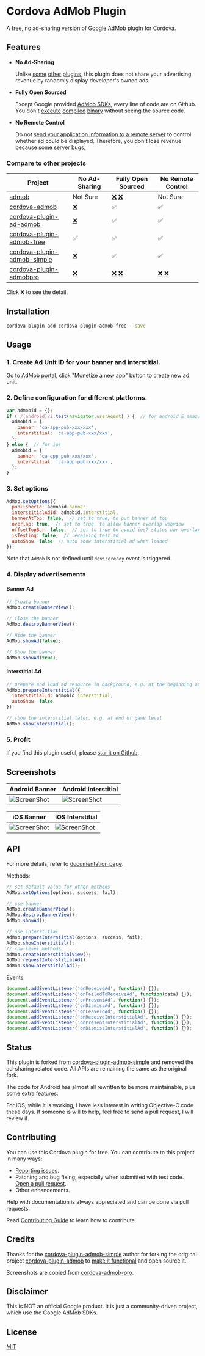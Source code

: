# Cordova AdMob Plugin

A free, no ad-sharing version of Google AdMob plugin for Cordova.

## Features

- **No Ad-Sharing**

  Unlike [some](https://github.com/appfeel/admob-google-cordova/blob/3f122f278a323a4bc9e580f400182a7bd690a346/src/android/AdMobAds.java#L569) [other](https://github.com/sunnycupertino/cordova-plugin-admob-simple/blob/a58846c1ea14188a4aef44381ccd28ffdcae3bfa/src/android/AdMob.java#L207) [plugins](https://github.com/floatinghotpot/cordova-admob-pro/wiki/License-Agreement#2-win-win-partnership), this plugin does not share your advertising revenue by randomly display developer's owned ads.

- **Fully Open Sourced**

  Except Google provided [AdMob SDKs](https://github.com/ratson/cordova-plugin-admob-free/tree/master/sdk), every line of code are on Github. You don't [execute](https://github.com/admob-google/admob-cordova/blob/master/src/android/libs/admobadplugin.jar) [compiled](https://github.com/floatinghotpot/cordova-extension/blob/master/src/android/cordova-generic-ad.jar) [binary](https://github.com/floatinghotpot/cordova-extension/blob/master/src/ios/libCordovaGenericAd.a) without seeing the source code.

- **No Remote Control**

  Do not [send your application information to a remote server](https://github.com/floatinghotpot/cordova-admob-pro/issues/326) to control whether ad could be displayed. Therefore, you don't lose revenue because [some server bugs](https://github.com/floatinghotpot/cordova-admob-pro/issues/450#issuecomment-244837346),

### Compare to other projects

  Project | No Ad-Sharing | Fully Open Sourced | No Remote Control
  --------|---------------|--------------------|-------------------
  [admob](https://github.com/admob-google/admob-cordova) | Not Sure  | [❌](https://github.com/admob-google/admob-cordova/blob/master/src/android/libs/admobadplugin.jar) [❌](https://github.com/admob-google/admob-cordova/blob/master/src/ios/AdmobAPI.framework/AdmobAPI) | Not Sure
  [cordova-admob](https://github.com/appfeel/admob-google-cordova) | [❌](https://github.com/appfeel/admob-google-cordova/blob/3f122f278a323a4bc9e580f400182a7bd690a346/src/android/AdMobAds.java#L569) | ✅ | ✅
  [cordova-plugin-ad-admob](https://github.com/cranberrygame/cordova-plugin-ad-admob) | [❌](https://github.com/cranberrygame/cordova-plugin-ad-admob/blob/7aaa397b19ab63579d6aa68fbf20ffdf795a15fc/src/android/AdMobPlugin.java#L330) | ✅ | ✅
  [cordova-plugin-admob-free](https://github.com/ratson/cordova-plugin-admob-free) | ✅ | ✅ | ✅
  [cordova-plugin-admob-simple](https://github.com/sunnycupertino/cordova-plugin-admob-simple) | [❌](https://github.com/sunnycupertino/cordova-plugin-admob-simple/blob/a58846c1ea14188a4aef44381ccd28ffdcae3bfa/src/android/AdMob.java#L207) | ✅ | ✅
  [cordova-plugin-admobpro](https://github.com/floatinghotpot/cordova-admob-pro) | [❌](https://github.com/floatinghotpot/cordova-admob-pro/wiki/License-Agreement#2-win-win-partnership) | [❌](https://github.com/floatinghotpot/cordova-extension/blob/master/src/android/cordova-generic-ad.jar) [❌](https://github.com/floatinghotpot/cordova-extension/blob/master/src/ios/libCordovaGenericAd.a)  | [❌](https://github.com/floatinghotpot/cordova-admob-pro/issues/326) [❌](https://github.com/floatinghotpot/cordova-admob-pro/issues/450)

Click ❌ to see the detail.

## Installation

```bash
cordova plugin add cordova-plugin-admob-free --save
```

## Usage

### 1. Create Ad Unit ID for your banner and interstitial.

Go to [AdMob portal](https://www.google.com/admob/), click "Monetize a new app" button to create new ad unit.

### 2. Define configuration for different platforms.

```javascript
var admobid = {};
if ( /(android)/i.test(navigator.userAgent) ) {  // for android & amazon-fireos
  admobid = {
    banner: 'ca-app-pub-xxx/xxx',
    interstitial: 'ca-app-pub-xxx/xxx',
  };
} else {  // for ios
  admobid = {
    banner: 'ca-app-pub-xxx/xxx',
    interstitial: 'ca-app-pub-xxx/xxx',
  };
}
```

### 3. Set options

```javascript
AdMob.setOptions({
  publisherId: admobid.banner,
  interstitialAdId: admobid.interstitial,
  bannerAtTop: false,  // set to true, to put banner at top
  overlap: true,  // set to true, to allow banner overlap webview
  offsetTopBar: false,  // set to true to avoid ios7 status bar overlap
  isTesting: false,  // receiving test ad
  autoShow: false  // auto show interstitial ad when loaded
});
```

Note that `AdMob` is not defined until `deviceready` event is triggered.


### 4. Display advertisements

#### Banner Ad

```javascript
// Create banner
AdMob.createBannerView();

// Close the banner
AdMob.destroyBannerView();

// Hide the banner
AdMob.showAd(false);

// Show the banner
AdMob.showAd(true);
```

#### Interstitial Ad

```javascript
// prepare and load ad resource in background, e.g. at the beginning of game level
AdMob.prepareInterstitial({
  interstitialId: admobid.interstitial,
  autoShow: false
});

// show the interstitial later, e.g. at end of game level
AdMob.showInterstitial();
```

### 5. Profit

If you find this plugin useful, please [star it on Github](https://github.com/ratson/cordova-plugin-admob-free).

## Screenshots

Android Banner                                  |  Android Interstitial
------------------------------------------------|--------------------------------------------
![ScreenShot][banner-android-screenshot]        | ![ScreenShot][interstitial-android-screenshot]

iOS Banner                                      |  iOS Interstitial
------------------------------------------------|--------------------------------------------
![ScreenShot][banner-ios-screenshot]            | ![ScreenShot][interstitial-ios-screenshot]


[banner-android-screenshot]: docs/screenshots/banner-android.jpg
[banner-ios-screenshot]: docs/screenshots/banner-ios.jpg
[interstitial-android-screenshot]: docs/screenshots/interstitial-android.jpg
[interstitial-ios-screenshot]: docs/screenshots/interstitial-ios.jpg


## API

For more details, refer to [documentation page](https://ratson.github.io/cordova-plugin-admob-free/).

Methods:
```javascript
// set default value for other methods
AdMob.setOptions(options, success, fail);

// use banner
AdMob.createBannerView();
AdMob.destroyBannerView();
AdMob.showAd();

// use interstitial
AdMob.prepareInterstitial(options, success, fail);
AdMob.showInterstitial();
// low-level methods
AdMob.createInterstitialView();
AdMob.requestInterstitialAd();
AdMob.showInterstitialAd();
```

Events:
```javascript
document.addEventListener('onReceiveAd', function() {});
document.addEventListener('onFailedToReceiveAd', function(data) {});
document.addEventListener('onPresentAd', function() {});
document.addEventListener('onDismissAd', function() {});
document.addEventListener('onLeaveToAd', function() {});
document.addEventListener('onReceiveInterstitialAd', function() {});
document.addEventListener('onPresentInterstitialAd', function() {});
document.addEventListener('onDismissInterstitialAd', function() {});
```

## Status

This plugin is forked from [cordova-plugin-admob-simple](https://github.com/sunnycupertino/cordova-plugin-admob-simple) and removed the ad-sharing related code. All APIs are remaining the same as the original fork.

The code for Android has almost all rewritten to be more maintainable, plus some extra features.

For iOS, while it is working, I have less interest in writing Objective-C code these days. If someone is will to help, feel free to send a pull request, I will review it.

## Contributing

You can use this Cordova plugin for free. You can contribute to this project in many ways:

* [Reporting issues](https://github.com/ratson/cordova-plugin-admob-free/issues).
* Patching and bug fixing, especially when submitted with test code. [Open a pull request](https://github.com/ratson/cordova-plugin-admob-free/pulls).
* Other enhancements.

Help with documentation is always appreciated and can be done via pull requests.

Read [Contributing Guide](https://ratson.github.io/cordova-plugin-admob-free/manual/tutorial.html#contributing-guide) to learn how to contribute.

## Credits

Thanks for the [cordova-plugin-admob-simple](https://github.com/sunnycupertino/cordova-plugin-admob-simple) author for forking the original project [cordova-plugin-admob](https://github.com/floatinghotpot/cordova-plugin-admob) to [make it functional](https://github.com/sunnycupertino/cordova-plugin-admob-simple/issues/1) and open source it.

Screenshots are copied from [cordova-admob-pro](https://github.com/floatinghotpot/cordova-admob-pro).

## Disclaimer

This is NOT an official Google product. It is just a community-driven project, which use the Google AdMob SDKs.

## License

[MIT](LICENSE)
